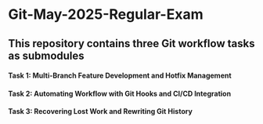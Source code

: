 # Git-May-2025-Regular-Exam
## This repository contains three Git workflow tasks as submodules

#### Task 1: Multi-Branch Feature Development and Hotfix Management

#### Task 2: Automating Workflow with Git Hooks and CI/CD Integration  

#### Task 3: Recovering Lost Work and Rewriting Git History
